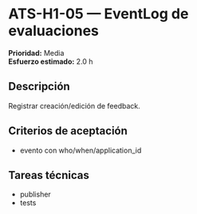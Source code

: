# ATS-H1-05 — EventLog de evaluaciones

**Prioridad:** Media  
**Esfuerzo estimado:** 2.0 h

## Descripción
Registrar creación/edición de feedback.

## Criterios de aceptación
- evento con who/when/application_id

## Tareas técnicas
- publisher
- tests

